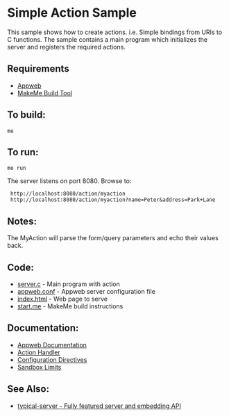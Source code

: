 Simple Action Sample
===

This sample shows how to create actions. i.e. Simple bindings from URIs to C functions.
The sample contains a main program which initializes the server and registers the required
actions.

Requirements
---
* [Appweb](https://embedthis.com/appweb/download.html)
* [MakeMe Build Tool](https://embedthis.com/makeme/download.html)

To build:
---
    me 

To run:
---
    me run

The server listens on port 8080. Browse to: 
 
     http://localhost:8080/action/myaction
     http://localhost:8080/action/myaction?name=Peter&address=Park+Lane

Notes:
---
The MyAction will parse the form/query parameters and echo their values back.

Code:
---
* [server.c](server.c) - Main program with action
* [appweb.conf](appweb.conf) - Appweb server configuration file
* [index.html](index.html) - Web page to serve
* [start.me](start.me) - MakeMe build instructions

Documentation:
---
* [Appweb Documentation](https://embedthis.com/appweb/doc/index.html)
* [Action Handler](https://embedthis.com/appweb/doc/users/frameworks.html#action)
* [Configuration Directives](https://embedthis.com/appweb/doc/users/configuration.html#directives)
* [Sandbox Limits](https://embedthis.com/appweb/doc/users/dir/sandbox.html)

See Also:
---
* [typical-server - Fully featured server and embedding API](../typical-server/README.md)
